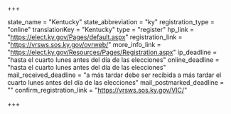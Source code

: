 +++

state_name = "Kentucky"
state_abbreviation = "ky"
registration_type = "online"
translationKey = "Kentucky"
type = "register"
hp_link = "https://elect.ky.gov/Pages/default.aspx"
registration_link = "https://vrsws.sos.ky.gov/ovrweb/"
more_info_link = "https://elect.ky.gov/Resources/Pages/Registration.aspx"
ip_deadline = "hasta el cuarto lunes antes del día de las elecciones"
online_deadline = "hasta el cuarto lunes antes del día de las elecciones"
mail_received_deadline = "a más tardar debe ser recibida a más tardar el cuarto lunes antes del día de las elecciones"
mail_postmarked_deadline = ""
confirm_registration_link = "https://vrsws.sos.ky.gov/VIC/"

+++